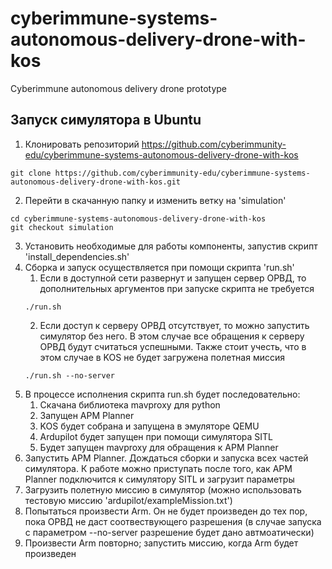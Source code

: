 # cyberimmune-systems-autonomous-delivery-drone-with-kos
Cyberimmune autonomous delivery drone prototype

## Запуск симулятора в Ubuntu
1. Клонировать репозиторий https://github.com/cyberimmunity-edu/cyberimmune-systems-autonomous-delivery-drone-with-kos
```
git clone https://github.com/cyberimmunity-edu/cyberimmune-systems-autonomous-delivery-drone-with-kos.git
```
2. Перейти в скачанную папку и изменить ветку на 'simulation'
```
cd cyberimmune-systems-autonomous-delivery-drone-with-kos
git checkout simulation
```
3. Установить необходимые для работы компоненты, запустив скрипт 'install_dependencies.sh'
4. Сборка и запуск осуществляется при помощи скрипта 'run.sh'
    1. Если в доступной сети развернут и запущен сервер ОРВД, то дополнительных аргументов при запуске скрипта не требуется
    ```
    ./run.sh
    ```
    2. Если доступ к серверу ОРВД отсутствует, то можно запустить симулятор без него. В этом случае все обращения к серверу ОРВД будут считаться успешными. Также стоит учесть, что в этом случае в KOS не будет загружена полетная миссия
    ```
    ./run.sh --no-server
    ```
5. В процессе исполнения скрипта run.sh будет последовательно:
    1. Скачана библиотека mavproxy для python
    2. Запущен APM Planner
    3. KOS будет собрана и запущена в эмуляторе QEMU
    4. Ardupilot будет запущен при помощи симулятора SITL
    5. Будет запущен mavproxy для обращения к APM Planner
6. Запустить APM Planner. Дождаться сборки и запуска всех частей симулятора. К работе можно приступать после того, как APM Planner подключится к симулятору SITL и загрузит параметры
7. Загрузить полетную миссию в симулятор (можно использовать тестовую миссию 'ardupilot/exampleMission.txt')
8. Попытаться произвести Arm. Он не будет произведен до тех пор, пока ОРВД не даст соотвествующего разрешения (в случае запуска с параметром --no-server разрешение будет дано автмоатически)
9. Произвести Arm повторно; запустить миссию, когда Arm будет произведен